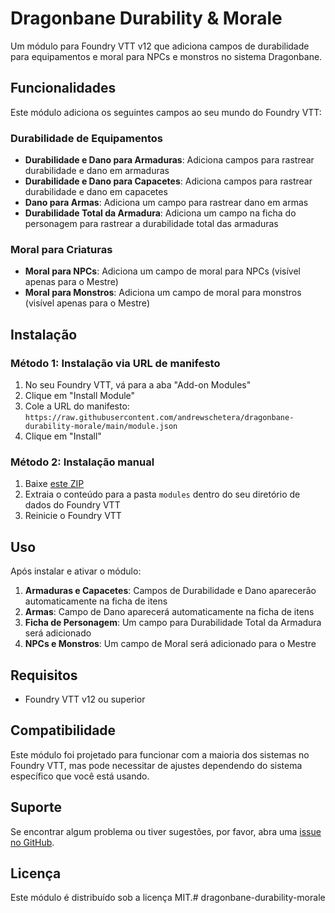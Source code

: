 # Dragonbane Durability & Morale

Um módulo para Foundry VTT v12 que adiciona campos de durabilidade para equipamentos e moral para NPCs e monstros no sistema Dragonbane.

## Funcionalidades

Este módulo adiciona os seguintes campos ao seu mundo do Foundry VTT:

### Durabilidade de Equipamentos
- **Durabilidade e Dano para Armaduras**: Adiciona campos para rastrear durabilidade e dano em armaduras
- **Durabilidade e Dano para Capacetes**: Adiciona campos para rastrear durabilidade e dano em capacetes
- **Dano para Armas**: Adiciona um campo para rastrear dano em armas
- **Durabilidade Total da Armadura**: Adiciona um campo na ficha do personagem para rastrear a durabilidade total das armaduras

### Moral para Criaturas
- **Moral para NPCs**: Adiciona um campo de moral para NPCs (visível apenas para o Mestre)
- **Moral para Monstros**: Adiciona um campo de moral para monstros (visível apenas para o Mestre)

## Instalação

### Método 1: Instalação via URL de manifesto
1. No seu Foundry VTT, vá para a aba "Add-on Modules"
2. Clique em "Install Module"
3. Cole a URL do manifesto: `https://raw.githubusercontent.com/andrewschetera/dragonbane-durability-morale/main/module.json`
4. Clique em "Install"

### Método 2: Instalação manual
1. Baixe [este ZIP](https://github.com/andrewschetera/dragonbane-durability-morale/archive/refs/heads/main.zip)
2. Extraia o conteúdo para a pasta `modules` dentro do seu diretório de dados do Foundry VTT
3. Reinicie o Foundry VTT

## Uso

Após instalar e ativar o módulo:

1. **Armaduras e Capacetes**: Campos de Durabilidade e Dano aparecerão automaticamente na ficha de itens
2. **Armas**: Campo de Dano aparecerá automaticamente na ficha de itens
3. **Ficha de Personagem**: Um campo para Durabilidade Total da Armadura será adicionado
4. **NPCs e Monstros**: Um campo de Moral será adicionado para o Mestre

## Requisitos

- Foundry VTT v12 ou superior

## Compatibilidade

Este módulo foi projetado para funcionar com a maioria dos sistemas no Foundry VTT, mas pode necessitar de ajustes dependendo do sistema específico que você está usando.

## Suporte

Se encontrar algum problema ou tiver sugestões, por favor, abra uma [issue no GitHub](https://github.com/andrewschetera/dragonbane-durability-morale/issues).

## Licença

Este módulo é distribuído sob a licença MIT.# dragonbane-durability-morale
